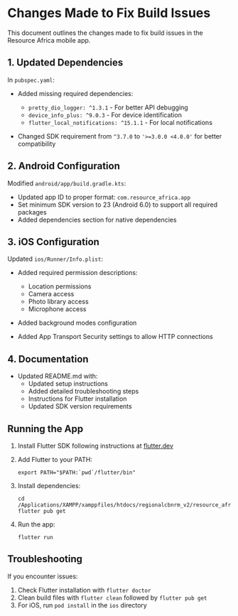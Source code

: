 # Changes Made to Fix Build Issues

This document outlines the changes made to fix build issues in the Resource Africa mobile app.

## 1. Updated Dependencies

In `pubspec.yaml`:

- Added missing required dependencies:
  - `pretty_dio_logger: ^1.3.1` - For better API debugging
  - `device_info_plus: ^9.0.3` - For device identification
  - `flutter_local_notifications: ^15.1.1` - For local notifications

- Changed SDK requirement from `^3.7.0` to `'>=3.0.0 <4.0.0'` for better compatibility

## 2. Android Configuration

Modified `android/app/build.gradle.kts`:

- Updated app ID to proper format: `com.resource_africa.app`
- Set minimum SDK version to 23 (Android 6.0) to support all required packages
- Added dependencies section for native dependencies

## 3. iOS Configuration

Updated `ios/Runner/Info.plist`:

- Added required permission descriptions:
  - Location permissions
  - Camera access
  - Photo library access
  - Microphone access

- Added background modes configuration
- Added App Transport Security settings to allow HTTP connections

## 4. Documentation

- Updated README.md with:
  - Updated setup instructions
  - Added detailed troubleshooting steps
  - Instructions for Flutter installation
  - Updated SDK version requirements

## Running the App

1. Install Flutter SDK following instructions at [flutter.dev](https://flutter.dev/docs/get-started/install)

2. Add Flutter to your PATH:
   ```
   export PATH="$PATH:`pwd`/flutter/bin"
   ```

3. Install dependencies:
   ```
   cd /Applications/XAMPP/xamppfiles/htdocs/regionalcbnrm_v2/resource_africa
   flutter pub get
   ```

4. Run the app:
   ```
   flutter run
   ```

## Troubleshooting

If you encounter issues:

1. Check Flutter installation with `flutter doctor`
2. Clean build files with `flutter clean` followed by `flutter pub get`
3. For iOS, run `pod install` in the `ios` directory